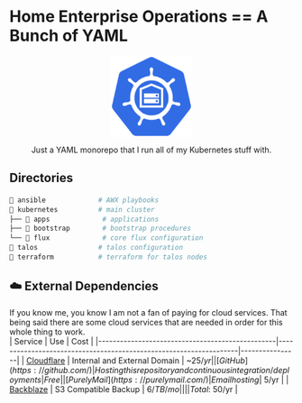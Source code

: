 # Home Enterprise Operations == A Bunch of YAML
<div align="center">

<img src="./docs/assets/home-ops-logo.png" align="center" width="144px" height="144px"/>

Just a YAML monorepo that I run all of my Kubernetes stuff with.
</div>

## Directories

```sh
📁 ansible             # AWX playbooks
📁 kubernetes          # main cluster
├── 📁 apps             # applications
├── 📁 bootstrap        # bootstrap procedures
└── 📁 flux             # core flux configuration
📁 talos               # talos configuration
📁 terraform           # terraform for talos nodes
```

## ☁️ External Dependencies
If you know me, you know I am not a fan of paying for cloud services. That being said there are some cloud services that are needed in order for this whole thing to work.   
| Service                                         | Use                                                               | Cost           |
|-------------------------------------------------|-------------------------------------------------------------------|----------------|
| [Cloudflare](https://www.cloudflare.com/)       | Internal and External Domain                                      | ~$25/yr        |
| [GitHub](https://github.com/)                   | Hosting this repository and continuous integration/deployments    | Free           |
| [Purely Mail](https://purelymail.com/)          | Email hosting                                                     | ~$5/yr         |
| [Backblaze](https://www.backblaze.com/)         | S3 Compatible Backup                                              | $6/TB/mo       |
|                                                 |                                                                   | Total: ~$50/yr |
